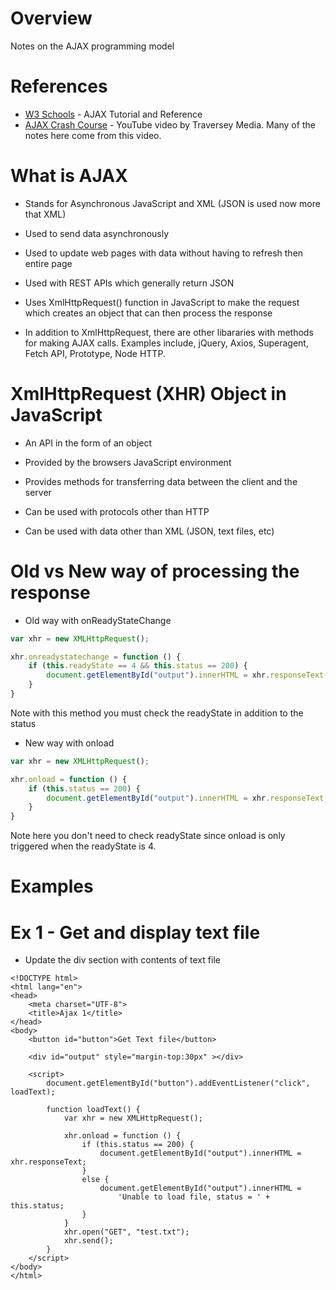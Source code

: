 # Overview

Notes on the AJAX programming model

# References

* [W3 Schools](https://www.w3schools.com/js/js_ajax_intro.as) - AJAX Tutorial and Reference
* [AJAX Crash Course](https://www.youtube.com/watch?v=82hnvUYY6QA&list=PLillGF-RfqbYeckUaD1z6nviTp31GLTH8) - YouTube video by Traversey Media.  Many of the notes here come from this video.

# What is AJAX

* Stands for Asynchronous JavaScript and XML (JSON is used now more that XML)

* Used to send data asynchronously

* Used to update web pages with data without having to refresh then entire page

* Used with REST APIs which generally return JSON

* Uses XmlHttpRequest() function in JavaScript to make the request which creates an object that can then process the response

* In addition to XmlHttpRequest, there are other libararies with methods for making AJAX calls.  Examples include, jQuery, Axios, Superagent, Fetch API, Prototype, Node HTTP.

# XmlHttpRequest (XHR) Object in JavaScript

* An API in the form of an object

* Provided by the browsers JavaScript environment

* Provides methods for transferring data between the client and the server

* Can be used with protocols other than HTTP

* Can be used with data other than XML (JSON, text files, etc)

# Old vs New way of processing the response

* Old way with onReadyStateChange

```JavaScript
var xhr = new XMLHttpRequest();

xhr.onreadystatechange = function () {
    if (this.readyState == 4 && this.status == 200) {
        document.getElementById("output").innerHTML = xhr.responseText;
    }
}
```

Note with this method you must check the readyState in addition to the status

* New way with onload

```JavaScript
var xhr = new XMLHttpRequest();

xhr.onload = function () {
    if (this.status == 200) {
        document.getElementById("output").innerHTML = xhr.responseText;
    }
}
```

Note here you don't need to check readyState since onload is only triggered when the readyState is 4.

# Examples

# Ex 1 - Get and display text file

* Update the div section with contents of text file

```
<!DOCTYPE html>
<html lang="en">
<head>
    <meta charset="UTF-8">
    <title>Ajax 1</title>
</head>
<body>
    <button id="button">Get Text file</button>

    <div id="output" style="margin-top:30px" ></div>

    <script>
        document.getElementById("button").addEventListener("click", loadText);

        function loadText() {
            var xhr = new XMLHttpRequest();

            xhr.onload = function () {
                if (this.status == 200) {
                    document.getElementById("output").innerHTML = xhr.responseText;
                }
                else {
                    document.getElementById("output").innerHTML =
                        'Unable to load file, status = ' + this.status;
                }
            }
            xhr.open("GET", "test.txt");
            xhr.send();
        }
    </script>
</body>
</html>
```
